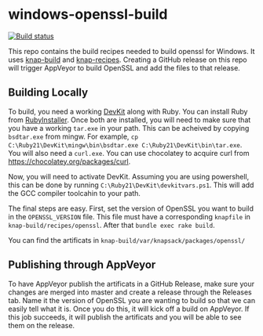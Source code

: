 # windows-openssl-build

[![Build status](https://ci.appveyor.com/api/projects/status/o50q1jusjr8pyv4x/branch/master?svg=true)](https://ci.appveyor.com/project/jdmundrawala/windows-openssl-build/branch/master)

This repo contains the build recipes needed to build openssl for Windows. It uses
[knap-build](https://github.com/oneclick/knap-build) and [knap-recipes](https://github.com/oneclick/knapsack-recipes).
Creating a GitHub release on this repo will trigger AppVeyor to build OpenSSL and add the files to that release.

## Building Locally

To build, you need a working [DevKit](http://rubyinstaller.org/add-ons/devkit/) along with Ruby. 
You can install Ruby from [RubyInstaller](http://rubyinstaller.org/downloads/). Once both are installed,
you will need to make sure that you have a working `tar.exe` in your path. This can be acheived by copying
`bsdtar.exe` from mingw. For example, `cp C:\Ruby21\DevKit\mingw\bin\bsdtar.exe C:\Ruby21\DevKit\bin\tar.exe`.
You will also need a `curl.exe`. You can use chocolatey to acquire curl from <https://chocolatey.org/packages/curl>.

Now, you will need to activate DevKit. Assuming you are using powershell, this can be done by running
`C:\Ruby21\DevKit\devkitvars.ps1`. This will add the GCC compiler toolcahin to your path.

The final steps are easy. First, set the version of OpenSSL you want to build in the `OPENSSL_VERSION` file.
This file must have a corresponding `knapfile` in `knap-build/recipes/openssl`. After that `bundle exec rake build`.

You can find the artificats in `knap-build/var/knapsack/packages/openssl/`

## Publishing through AppVeyor

To have AppVeyor publish the artificats in a GitHub Release, make sure your changes are merged into master
and create a release through the Releases tab. Name it the version of OpenSSL you are wanting to build so that
we can easily tell what it is. Once you do this, it will kick off a build on AppVeyor. If this job succeeds, it
will publish the artificats and you will be able to see them on the release.
